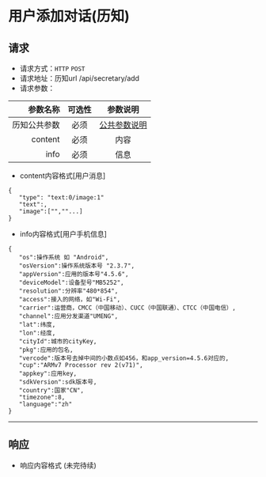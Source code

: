 # 用户添加对话(历知)

## 请求

+ 请求方式：`HTTP` `POST`
+ 请求地址：历知url    /api/secretary/add
+ 请求参数：

| 参数名称 | 可选性 | 参数说明|
|------:|:------:|:------:|
| 历知公共参数 |  必须 | [公共参数说明](http://git.etouch.cn/gitbucket/suishen_cloud_server/cloud_server_doc/blob/master/wecal_api/%E5%8E%86%E7%9F%A5%E6%8E%A5%E5%8F%A3%E5%85%AC%E5%85%B1%E5%8F%82%E6%95%B0.md) |
| content |  必须 | 内容 |
| info | 必须 | 信息 |

 + content内容格式[用户消息]

 ```
 {
    "type": "text:0/image:1"
    "text":,
    "image":["",""...]
 }
 ```
 + info内容格式[用户手机信息]

 ```
 {
    "os":操作系统 如 "Android",
    "osVersion":操作系统版本号 "2.3.7",
    "appVersion":应用的版本号"4.5.6",
    "deviceModel":设备型号"MB5252",
    "resolution":分辨率"480*854",
    "access":接入的网络，如"Wi-Fi",
    "carrier":运营商，CMCC（中国移动）、CUCC（中国联通）、CTCC（中国电信）,
    "channel":应用分发渠道"UMENG",
    "lat":纬度,
    "lon":经度,
    "cityId":城市的cityKey,
    "pkg":应用的包名,
    "vercode":版本号去掉中间的小数点如456，和app_version=4.5.6对应的,
    "cup":"ARMv7 Processor rev 2(v71)",
    "appkey":应用key,	
    "sdkVersion":sdk版本号,
    "country":国家"CN",
    "timezone":8,
    "language":"zh"
 }
 ```
 ----
## 响应

 + 响应内容格式
(未完待续)
